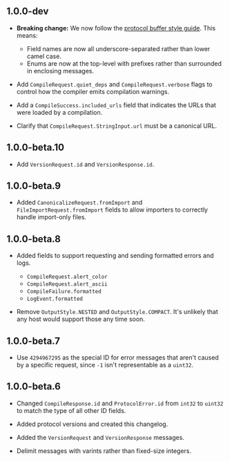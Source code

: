 ## 1.0.0-dev

* **Breaking change:** We now follow the [protocol buffer style guide]. This means:
  * Field names are now all underscore-separated rather than lower camel case.
  * Enums are now at the top-level with prefixes rather than surrounded in
    enclosing messages.

* Add `CompileRequest.quiet_deps` and `CompileRequest.verbose` flags to control
  how the compiler emits compilation warnings.

* Add a `CompileSuccess.included_urls` field that indicates the URLs that were
  loaded by a compilation.

* Clarify that `CompileRequest.StringInput.url` must be a canonical URL.

[protocol buffer style guide]: https://developers.google.com/protocol-buffers/docs/style

## 1.0.0-beta.10

* Add `VersionRequest.id` and `VersionResponse.id`.

## 1.0.0-beta.9

* Added `CanonicalizeRequest.fromImport` and `FileImportRequest.fromImport`
  fields to allow importers to correctly handle import-only files.

## 1.0.0-beta.8

* Added fields to support requesting and sending formatted errors and logs.
  * `CompileRequest.alert_color`
  * `CompileRequest.alert_ascii`
  * `CompileFailure.formatted`
  * `LogEvent.formatted`

* Remove `OutputStyle.NESTED` and `OutputStyle.COMPACT`. It's unlikely that any
  host would support those any time soon.

## 1.0.0-beta.7

* Use `4294967295` as the special ID for error messages that aren't caused by a
  specific request, since `-1` isn't representable as a `uint32`.

## 1.0.0-beta.6

* Changed `CompileResponse.id` and `ProtocolError.id` from `int32` to `uint32`
  to match the type of all other ID fields.

* Added protocol versions and created this changelog.

* Added the `VersionRequest` and `VersionResponse` messages.

* Delimit messages with varints rather than fixed-size integers.
